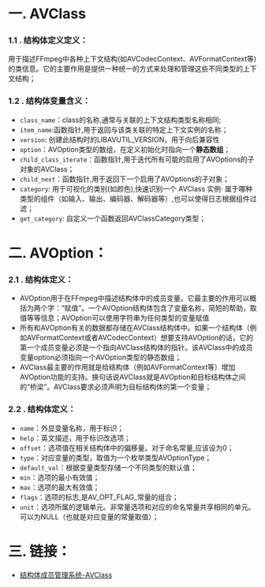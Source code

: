 # 一. AVClass
### 1.1 . 结构体定义定义：
用于描述FFmpeg中各种上下文结构(如AVCodecContext、AVFormatContext等)的类信息。它的主要作用是提供一种统一的方式来处理和管理这些不同类型的上下文结构；

### 1.2 . 结构体变量含义：
* `class_name`：class的名称,通常与关联的上下文结构类型名称相同;
* `item_name`:函数指针,用于返回与该类关联的特定上下文实例的名称；
* `version`: 创建此结构时的LIBAVUTIL_VERSION，用于向后兼容性
* `option`：AVOption类型的数组，在定义初始化时指向一个**静态数组**；
* `child_class_iterate`：函数指针,用于迭代所有可能的启用了AVOptions的子对象的AVClass；
* `child_next`：函数指针,用于返回下一个启用了AVOptions的子对象；
* `category`: 用于可视化的类别(如颜色),快速识别一个 AVClass 实例·  属于哪种类型的组件（如输入、输出、编码器、解码器等）,也可以使得日志根据组件过滤；
* `get_category`: 自定义一个函数返回AVClassCategory类型；

# 二. AVOption：
### 2.1 . 结构体定义：
* AVOption用于在FFmpeg中描述结构体中的成员变量。它最主要的作用可以概括为两个字：“赋值”。一个AVOption结构体包含了变量名称，简短的帮助，取值等等信息；AVOption可以使用字符串为任何类型的变量赋值
* 所有和AVOption有关的数据都存储在AVClass结构体中。如果一个结构体（例如AVFormatContext或者AVCodecContext）想要支持AVOption的话，它的第一个成员变量必须是一个指向AVClass结构体的指针。该AVClass中的成员变量option必须指向一个AVOption类型的静态数组；
* AVClass最主要的作用就是给结构体（例如AVFormatContext等）增加AVOption功能的支持。换句话说AVClass就是AVOption和目标结构体之间的“桥梁”。AVClass要求必须声明为目标结构体的第一个变量；
### 2.2 . 结构体定义：
* `name`：外显变量名称，用于标识；
* `help`：英文描述，用于标识改选项；
* `offset`：选项值在相关结构体中的偏移量。对于命名常量,应该设为0；
* `type`：对应变量的类型，取值为一个枚举类型AVOptionType；
* `default_val`：根据变量类型存储一个不同类型的默认值；
* `min`：选项的最小有效值；
* `max`：选项的最大有效值；
* `flags`：选项的标志,是AV_OPT_FLAG_常量的组合；
* `unit`：选项所属的逻辑单元。非常量选项和对应的命名常量共享相同的单元。可以为NULL（也就是对应变量的常量取值）；

# 三. 链接：
* [结构体成员管理系统-AVClass](https://blog.csdn.net/yangguoyu8023/article/details/107745062)
